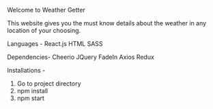 Welcome to Weather Getter

This website gives you the must know details about the weather in any location of your choosing.

Languages - 
React.js
HTML
SASS

Dependencies- 
Cheerio
JQuery
FadeIn
Axios
Redux


Installations - 
1. Go to project directory
2. npm install
3. npm start